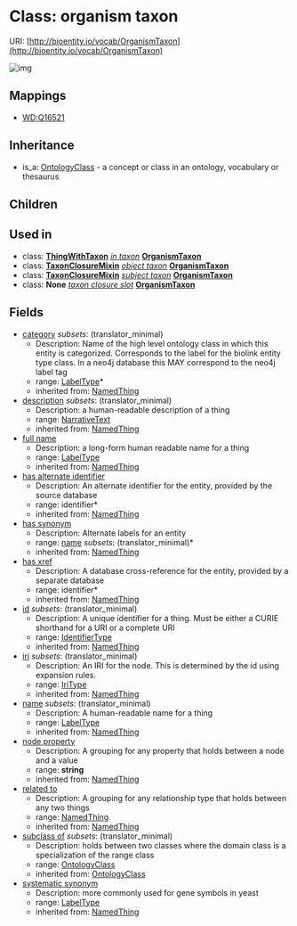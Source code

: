 # Class: organism taxon




URI: [http://bioentity.io/vocab/OrganismTaxon](http://bioentity.io/vocab/OrganismTaxon)

![img](http://yuml.me/diagram/nofunky;dir:TB/class/\[OrganismTaxon|id(i):identifier_type%20%3F;name(i):label_type%20%3F;category(i):label_type%20*;node_property(i):string%20%3F;iri(i):iri_type%20%3F;full_name(i):label_type%20%3F;description(i):narrative_text%20%3F;systematic_synonym(i):label_type%20%3F]-%20subclass%20of(i)%20%3F>\[OntologyClass],%20\[OrganismTaxon]-%20related%20to(i)%20%3F>\[NamedThing],%20\[ThingWithTaxon]-%20in%20taxon(i)%20%3F>\[OrganismTaxon],%20\[TaxonClosureMixin]-%20object%20taxon(i)%20%3F>\[OrganismTaxon],%20\[TaxonClosureMixin]-%20subject%20taxon(i)%20%3F>\[OrganismTaxon],%20\[OntologyClass]^-\[OrganismTaxon])
## Mappings

 * [WD:Q16521](http://purl.obolibrary.org/obo/WD_Q16521)
## Inheritance

 *  is_a: [OntologyClass](OntologyClass.md) - a concept or class in an ontology, vocabulary or thesaurus
## Children

## Used in

 *  class: **[ThingWithTaxon](ThingWithTaxon.md)** *[in taxon](in_taxon.md)* **[OrganismTaxon](OrganismTaxon.md)**
 *  class: **[TaxonClosureMixin](TaxonClosureMixin.md)** *[object taxon](object_taxon.md)* **[OrganismTaxon](OrganismTaxon.md)**
 *  class: **[TaxonClosureMixin](TaxonClosureMixin.md)** *[subject taxon](subject_taxon.md)* **[OrganismTaxon](OrganismTaxon.md)**
 *  class: **None** *[taxon closure slot](taxon_closure_slot.md)* **[OrganismTaxon](OrganismTaxon.md)**
## Fields

 * [category](category.md) *subsets*: (translator_minimal)
    * Description: Name of the high level ontology class in which this entity is categorized. Corresponds to the label for the biolink entity type class. In a neo4j database this MAY correspond to the neo4j label tag
    * range: [LabelType](LabelType.md)*
    * inherited from: [NamedThing](NamedThing.md)
 * [description](description.md) *subsets*: (translator_minimal)
    * Description: a human-readable description of a thing
    * range: [NarrativeText](NarrativeText.md)
    * inherited from: [NamedThing](NamedThing.md)
 * [full name](full_name.md)
    * Description: a long-form human readable name for a thing
    * range: [LabelType](LabelType.md)
    * inherited from: [NamedThing](NamedThing.md)
 * [has alternate identifier](has_alternate_identifier.md)
    * Description: An alternate identifier for the entity, provided by the source database
    * range: identifier*
    * inherited from: [NamedThing](NamedThing.md)
 * [has synonym](has_synonym.md)
    * Description: Alternate labels for an entity
    * range: [name](name.md) *subsets*: (translator_minimal)*
    * inherited from: [NamedThing](NamedThing.md)
 * [has xref](has_xref.md)
    * Description: A database cross-reference for the entity, provided by a separate database
    * range: identifier*
    * inherited from: [NamedThing](NamedThing.md)
 * [id](id.md) *subsets*: (translator_minimal)
    * Description: A unique identifier for a thing. Must be either a CURIE shorthand for a URI or a complete URI
    * range: [IdentifierType](IdentifierType.md)
    * inherited from: [NamedThing](NamedThing.md)
 * [iri](iri.md) *subsets*: (translator_minimal)
    * Description: An IRI for the node. This is determined by the id using expansion rules.
    * range: [IriType](IriType.md)
    * inherited from: [NamedThing](NamedThing.md)
 * [name](name.md) *subsets*: (translator_minimal)
    * Description: A human-readable name for a thing
    * range: [LabelType](LabelType.md)
    * inherited from: [NamedThing](NamedThing.md)
 * [node property](node_property.md)
    * Description: A grouping for any property that holds between a node and a value
    * range: **string**
    * inherited from: [NamedThing](NamedThing.md)
 * [related to](related_to.md)
    * Description: A grouping for any relationship type that holds between any two things
    * range: [NamedThing](NamedThing.md)
    * inherited from: [NamedThing](NamedThing.md)
 * [subclass of](subclass_of.md) *subsets*: (translator_minimal)
    * Description: holds between two classes where the domain class is a specialization of the range class
    * range: [OntologyClass](OntologyClass.md)
    * inherited from: [OntologyClass](OntologyClass.md)
 * [systematic synonym](systematic_synonym.md)
    * Description: more commonly used for gene symbols in yeast
    * range: [LabelType](LabelType.md)
    * inherited from: [NamedThing](NamedThing.md)
